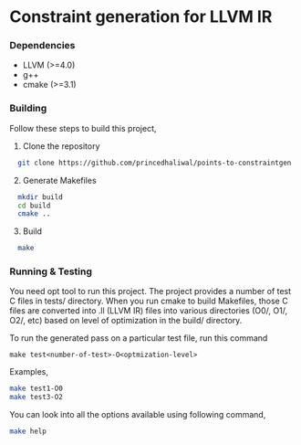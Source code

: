 # Constraint generation for LLVM IR
<!-- Tell people more about this repo -->

### Dependencies

 - LLVM (>=4.0)
 - g++
 - cmake (>=3.1)

### Building
Follow these steps to build this project,

  1) Clone the repository

  ```bash
    git clone https://github.com/princedhaliwal/points-to-constraintgen
  ```

  2) Generate Makefiles

  ```bash
    mkdir build
    cd build
    cmake ..
  ```

  3) Build

  ```bash
    make
  ```

### Running & Testing
You need opt tool to run this project. The project provides a number of test C files in tests/ directory. When you run cmake to build Makefiles, those C files are converted into .ll (LLVM IR) files into various directories (O0/, O1/, O2/, etc) based on level of optimization in the build/ directory.

To run the generated pass on a particular test file, run this command

```
make test<number-of-test>-O<optmization-level>
```

Examples,

```bash
make test1-O0
make test3-O2
```

You can look into all the options available using following command,

```bash
make help
```
